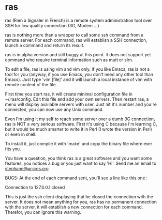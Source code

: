 ras
===

ras (Rien à Signaler in French) is a remote system administration tool over SSH for low quality connection (3G, Modem ...)

ras is nothing more than a wrapper to call some ssh command from a
remote server. For each command, ras will establish a SSH connection,
launch a command and return its result.

ras is in alpha version and still buggy at this point. It does not
support yet command who require terminal information such as mutt or
slrn.

To edit a file, ras is using vim and vim only. If you like Emacs, ras is
not a tool for you (anyway, if you use Emacs, you don't need any other
tool than Emacs). Just type 'vim [file]' and it will launch a local
instance of vim with remote content of the file.

First time you start ras, it will create minimal configuration file in
~/.ras/config. Edit this file and add your own servers. Then restart
ras, a menu will display available servers with user. Just hit it's
number and you're connected, you can now use any Unix command.

Even I'm using it my self to reach some server over a dumb 3G
connection, ras is NOT a very serious software. First it's using C
because I'm learning C, but it would be much smarter to write it in Perl
(I wrote the version in Perl) or even in shell.

To install it, just compile it with 'make' and copy the binary file
where ever fits you.

You have a question, you think ras is a great software and you want some
features, you notices a bug or you just want to say 'Hi'. Send me an
email to stephane@unices.org

BUGS: At the end of each command sent, you'll see a line like this one :

Connection to 127.0.0.1 closed

This is just the ssh client displaying that he closed the connection
with the server. It does not mean anything for you, ras has no permanent
connection with the server, it will establish a new connection for each
command. Therefor, you can ignore this warning.
